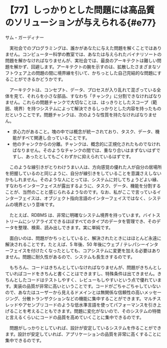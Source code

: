 # 【77】しっかりとした問題には高品質のソリューションが与えられる{#e77}

<div class="author">サム・ガーディナー</div>

　実社会でのプログラミングは、誰かがあなたに与えた問題を解くことではありません。コンピューター科学の教室では、あなたは与えられたバイナリソートの問題を解かなければなりませんが、実社会では、最良のアーキテクトは難しい問題を解かず、回避します。アーキテクトの腕を示すのは、拡散したさまざまなソフトウェア上の問題の間に境界線を引いて、かちっとした自己完結的な問題にすることができるかどうかです。

　アーキテクトは、コンセプト、データ、プロセスが入り乱れて混ざっている全体を見て、それらを小さな部品、すなわち「チャンク」に分割できなければなりません。これらの問題チャンクで大切なことは、はっきりとしたスコープ（範囲、境界）を持つシステムによって解決できるしっかりとした内容を持ったものだということです。問題チャンクは、次のような性質を持たなければなりません。

* 求心力があること。塊の中では概念が統ーされており、タスク、データ、機能がすべて関連し合っていることです。
* 他のチャンクからの分離。チャンクは、概念的に正規化されたものでなければなりません。そのようなチャンクの間では、重なり合いはまずないはずですし、あったとしてもごくわずかに抑えられているはずです。

　このような線引きがとりわけうまい人は、方向感覚の優れた人が自分の居場所を把握しているのと同じように、自分が線引きをしていることを意識さえしないかもしれません。そのような人にとっては、システムに対してちょうどよい縁、すなわちインターフェイスが露出するように、タスク、データ、機能を分割することが、当然のことと感じられるようなのです。なお、私がここで言っているインターフェイスは、オブジェクト指向言語のインターフェイスではなく、システムの境界という意味です。

　たとえば、RDBMS は、非常に明確なシステム境界を持っています。バイトストリームにシリアライズできるほぼすべてのタイプのデータを管理でき、そのデータを整理、検索、読み出しできます。実に単純です。

　面白いのは、問題がかちっとしていると、解決されたときにはほとんど永遠に解決されることです。たとえば、5 年後、50 年後にウェブ / テレパシーインターフェイスを付けたくなったとしても、コアシステムに変更を加える必要はありません。問題に耐久性があるので、システムも長生きするのです。

　もちろん、コードはきちんとしていなければなりませんが、問題がきちんとしていればコードをきちんと書くことはできますし、特殊条件は出てきません。きちんとしたコードはテストしやすく、レビューもしやすいという点で優れています。実装の品質が非常に高いということです。コードがごちゃごちゃしていないので、あなたはユーザーから見えるドメインとは無関係な信頼性の高いメッセージング、分散トランザクションなどの機能に集中することができます。マルチスレッドやアセンブリコードのような低水準言語を使ってパフォーマンスを引き上げることを考えることもできます。問題に変化がないので、そのシステムの特徴と言えるくらいにコードの品質を高めていくことに集中できるのです。

　問題がしっかりとしていれば、設計が安定しているシステムを作ることができます。設計が安定していれば、アプリケーションの品質を非常に高くすることに集中できるのです。
